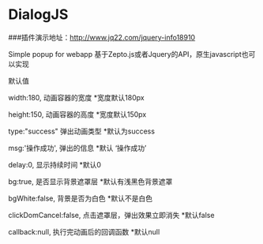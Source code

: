 # DialogJS  

###插件演示地址：http://www.jq22.com/jquery-info18910

Simple popup for webapp
基于Zepto.js或者Jquery的API，原生javascript也可以实现

默认值
 
width:180, 动画容器的宽度 *宽度默认180px

height:150,  动画容器的高度 *宽度默认150px 

type:"success" 弹出动画类型 *默认为success

msg:'操作成功', 弹出的信息  *默认 ‘操作成功’

delay:0, 显示持续时间 *默认0

bg:true, 是否显示背景遮罩层 *默认有浅黑色背景遮罩

bgWhite:false, 背景是否为白色 *默认不是白色

clickDomCancel:false, 点击遮罩层，弹出效果立即消失 *默认false

callback:null, 执行完动画后的回调函数 *默认null



